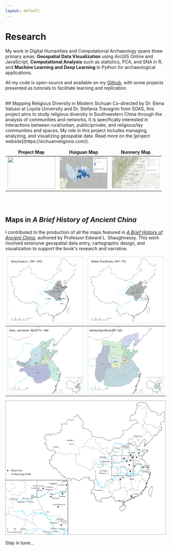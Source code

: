 ```yaml
---
layout: default
---
```


<style>
td, th {
   border: none!important;
}
.SRpreview {
   height:100px;
   width:150px;
}

.BHpreview {
   height:210px;
   width:270px;
}
</style>

# Research

My work in Digital Humanities and Computational Archaeology spans three primary areas: **Geospatial Data Visualization** using ArcGIS Online and JavaScript, **Computational Analysis** such as statistics, PCA, and SNA in R, and **Machine Learning and Deep Learning** in Python for archaeological applications.

All my code is open-source and available on my [Github](https://github.com/ywzhou997), with some projects presented as tutorials to facilitate learning and replication.

<br>
## Mapping Religious Diversity in Modern Sichuan
Co-directed by Dr. Elena Valussi at Loyola University and Dr. Stefania Travagnin from SOAS, this project aims to study religious diversity in Southwestern China through the analysis of communities and networks. It is specifically interested in interactions between rural/urban, public/private, and religious/lay communities and spaces. My role in this project includes managing, analyzing, and visualizing geospatial data. Read more on the [project website](https://sichuanreligions.com/).


Project Map|  Huiguan Map  | Nunnery Map
:-------------------------:|:-------------------------:|:-------------------------:
[<img src="assets/img/SichuanReligionProjectMap.png" class="SRpreview">](https://ywzhou997.github.io/SichuanReligions/ProjectMap.html)  | [<img src="assets/img/SichuanReligionHuiguanMap.png" class="SRpreview">](https://ywzhou997.github.io/SichuanReligions/HuiguanMap.html) | [<img src="assets/img/SichuanReligionNunneryMap.png" class="SRpreview">](https://ywzhou997.github.io/SichuanReligions/NunneryMap.html)


<br>
<br>

## Maps in _A Brief History of Ancient China_
I contributed to the production of all the maps featured in [_A Brief History of Ancient China_](https://www.bloomsbury.com/us/brief-history-of-ancient-china-9781350170377/), authored by Professor Edward L. Shaughnessy. This work involved extensive geospatial data entry, cartographic design, and visualization to support the book's research and narrative.

<img src="assets/img/BriefHistory-ShangMap.jpg" class="BHpreview">  |   <img src="assets/img/BriefHistory-ZhouMap.jpg" class="BHpreview">
:-------------------------:|:-------------------------:
<img src="assets/img/BriefHistory-SpringAutumnMap.jpg" class="BHpreview"> | <img src="assets/img/BriefHistory-WarringStatesMap.jpg" class="BHpreview">

<img src="assets/img/BriefHistory-ArchaeologyMap.jpg" style="width:540px;height:420px">
<br>

Stay in tune...









